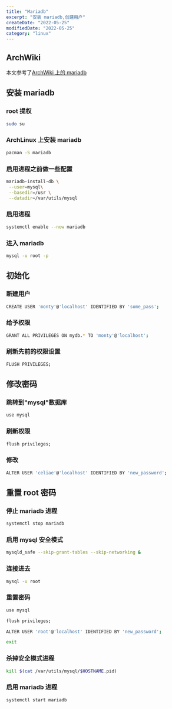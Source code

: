 ```yaml
---
title: "Mariadb"
excerpt: "安装 mariadb,创建用户"
createDate: "2022-05-25"
modifiedDate: "2022-05-25"
category: "linux"
---
```


## ArchWiki

本文参考了[ArchWiki 上的 mariadb](https://wiki.archlinux.org/title/MariaDB)

## 安装 mariadb

### root 提权

  ```bash
  sudo su
  ```

### ArchLinux 上安装 mariadb

  ```bash
  pacman -S mariadb
  ```

### 启用进程之前做一些配置

  ```bash
  mariadb-install-db \
   --user=mysql\
   --basedir=/usr \
   --datadir=/var/utils/mysql
  ```

### 启用进程

  ```bash
  systemctl enable --now mariadb
  ```

### 进入 mariadb

  ```bash
  mysql -u root -p
  ```

## 初始化

### 新建用户

  ```bash
  CREATE USER 'monty'@'localhost' IDENTIFIED BY 'some_pass';
  ```

### 给予权限

  ```bash
  GRANT ALL PRIVILEGES ON mydb.* TO 'monty'@'localhost';
  ```

### 刷新先前的权限设置

  ```bash
  FLUSH PRIVILEGES;
  ```

## 修改密码

### 跳转到"mysql"数据库

  ```bash
  use mysql
  ```

### 刷新权限

  ```bash
  flush privileges;
  ```

### 修改

  ```bash
  ALTER USER 'celiae'@'localhost' IDENTIFIED BY 'new_password';
  ```

## 重置 root 密码

### 停止 mariadb 进程

  ```bash
  systemctl stop mariadb
  ```

### 启用 mysql 安全模式

  ```bash
  mysqld_safe --skip-grant-tables --skip-networking &
  ```

### 连接进去

  ```bash
  mysql -u root
  ```

### 重置密码

  ```bash
  use mysql
  ```

  ```bash
  flush privileges;
  ```

  ```bash
  ALTER USER 'root'@'localhost' IDENTIFIED BY 'new_password';
  ```

  ```bash
  exit
  ```

### 杀掉安全模式进程

  ```bash
  kill $(cat /var/utils/mysql/$HOSTNAME.pid)
  ```

### 启用 mariadb 进程

  ```bash
  systemctl start mariadb
  ```
